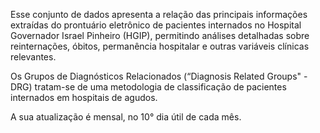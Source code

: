 Esse conjunto de dados apresenta a relação das principais informações extraídas do prontuário eletrônico de pacientes internados no Hospital Governador Israel Pinheiro (HGIP), permitindo análises detalhadas sobre reinternações, óbitos, permanência hospitalar e outras variáveis clínicas relevantes. 

Os Grupos de Diagnósticos Relacionados (“Diagnosis Related Groups" - DRG) tratam-se de uma metodologia de classificação de pacientes internados em hospitais de agudos. 

A sua atualização é mensal, no 10° dia útil de cada mês.
